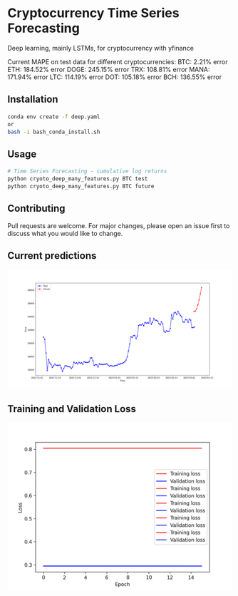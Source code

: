 # Cryptocurrency Time Series Forecasting

Deep learning, mainly LSTMs, for cryptocurrency with yfinance

Current MAPE on test data for different cryptocurrencies:
BTC: 2.21% error
ETH: 184.52% error
DOGE: 245.15% error
TRX: 108.81% error
MANA: 171.94% error
LTC: 114.19% error
DOT: 105.18% error
BCH: 136.55% error

## Installation
```bash
conda env create -f deep.yaml 
or 
bash -i bash_conda_install.sh
```

## Usage

```python
# Time Series Forecasting - cumulative log returns
python cryoto_deep_many_features.py BTC test
python cryoto_deep_many_features.py BTC future
```
## Contributing
Pull requests are welcome. For major changes, please open an issue first to discuss what you would like to change.

## Current predictions
![alt text](https://github.com/bszek213/CryptoML/blob/dev/final_prediction.png)
## Training and Validation Loss
![alt text](https://github.com/bszek213/CryptoML/blob/dev/train_val_loss.png)